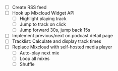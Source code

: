 - [ ] Create RSS feed
- [ ] Hook up Mixcloud Widget API
  - [ ] Highlight playing track
  - [ ] Jump to track on click
  - [ ] Jump forward 30s, jump back 15s
- [ ] Implement previous/next on podcast detail page
- [ ] Tracklist: Calculate and display track times
- [ ] Replace Mixcloud with self-hosted media player
  - [ ] Auto-play next mix
  - [ ] Loop all mixes
  - [ ] Shuffle
